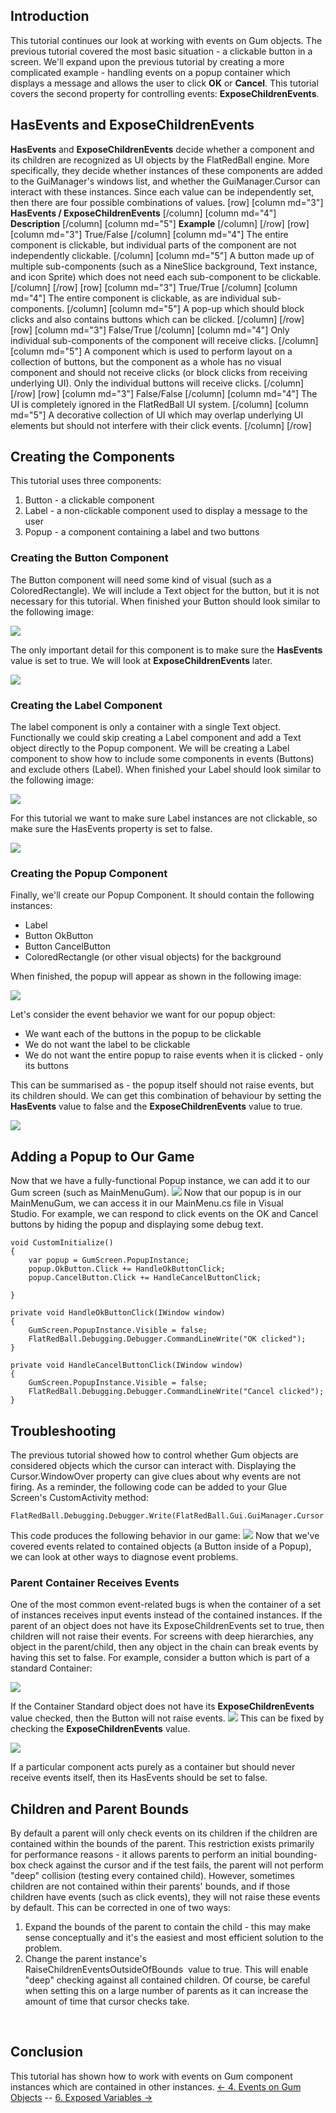 ## Introduction

This tutorial continues our look at working with events on Gum objects. The previous tutorial covered the most basic situation - a clickable button in a screen. We'll expand upon the previous tutorial by creating a more complicated example - handling events on a popup container which displays a message and allows the user to click **OK** or **Cancel**. This tutorial covers the second property for controlling events: **ExposeChildrenEvents**.

## HasEvents and ExposeChildrenEvents

**HasEvents** and **ExposeChildrenEvents** decide whether a component and its children are recognized as UI objects by the FlatRedBall engine. More specifically, they decide whether instances of these components are added to the GuiManager's windows list, and whether the GuiManager.Cursor can interact with these instances. Since each value can be independently set, then there are four possible combinations of values. \[row\] \[column md="3"\] **HasEvents / ExposeChildrenEvents** \[/column\] \[column md="4"\] **Description** \[/column\] \[column md="5"\] **Example** \[/column\] \[/row\] \[row\] \[column md="3"\] True/False \[/column\] \[column md="4"\] The entire component is clickable, but individual parts of the component are not independently clickable. \[/column\] \[column md="5"\] A button made up of multiple sub-components (such as a NineSlice background, Text instance, and icon Sprite) which does not need each sub-component to be clickable. \[/column\] \[/row\] \[row\] \[column md="3"\] True/True \[/column\] \[column md="4"\] The entire component is clickable, as are individual sub-components. \[/column\] \[column md="5"\] A pop-up which should block clicks and also contains buttons which can be clicked. \[/column\] \[/row\] \[row\] \[column md="3"\] False/True \[/column\] \[column md="4"\] Only individual sub-components of the component will receive clicks. \[/column\] \[column md="5"\] A component which is used to perform layout on a collection of buttons, but the component as a whole has no visual component and should not receive clicks (or block clicks from receiving underlying UI). Only the individual buttons will receive clicks. \[/column\] \[/row\] \[row\] \[column md="3"\] False/False \[/column\] \[column md="4"\] The UI is completely ignored in the FlatRedBall UI system. \[/column\] \[column md="5"\] A decorative collection of UI which may overlap underlying UI elements but should not interfere with their click events. \[/column\] \[/row\]  

## Creating the Components

This tutorial uses three components:

1.  Button - a clickable component
2.  Label - a non-clickable component used to display a message to the user
3.  Popup - a component containing a label and two buttons

### Creating the Button Component

The Button component will need some kind of visual (such as a ColoredRectangle). We will include a Text object for the button, but it is not necessary for this tutorial. When finished your Button should look similar to the following image:

![](/media/2017-03-img_58cd81643eb36.png)

The only important detail for this component is to make sure the **HasEvents** value is set to true. We will look at **ExposeChildrenEvents** later.

![](/media/2023-08-img_64d8d90945476.png)

### Creating the Label Component

The label component is only a container with a single Text object. Functionally we could skip creating a Label component and add a Text object directly to the Popup component. We will be creating a Label component to show how to include some components in events (Buttons) and exclude others (Label). When finished your Label should look similar to the following image:

![](/media/2017-03-img_58cd840b932af.png)

For this tutorial we want to make sure Label instances are not clickable, so make sure the HasEvents property is set to false.

![](/media/2023-08-img_64d8d9858fc06.png)

### Creating the Popup Component

Finally, we'll create our Popup Component. It should contain the following instances:

-   Label
-   Button OkButton
-   Button CancelButton
-   ColoredRectangle (or other visual objects) for the background

When finished, the popup will appear as shown in the following image:

![](/media/2017-03-img_58cd866b0b6d3.png)

Let's consider the event behavior we want for our popup object:

-   We want each of the buttons in the popup to be clickable
-   We do not want the label to be clickable
-   We do not want the entire popup to raise events when it is clicked - only its buttons

This can be summarised as - the popup itself should not raise events, but its children should. We can get this combination of behaviour by setting the **HasEvents** value to false and the **ExposeChildrenEvents** value to true.

![](/media/2023-08-img_64d8da78f2ecb.png)

## Adding a Popup to Our Game

Now that we have a fully-functional Popup instance, we can add it to our Gum screen (such as MainMenuGum). [![](/wp-content/uploads/2017/03/13_07-31-43.gif)](/wp-content/uploads/2017/03/13_07-31-43.gif) Now that our popup is in our MainMenuGum, we can access it in our MainMenu.cs file in Visual Studio. For example, we can respond to click events on the OK and Cancel buttons by hiding the popup and displaying some debug text.

    void CustomInitialize()
    {
        var popup = GumScreen.PopupInstance;
        popup.OkButton.Click += HandleOkButtonClick;
        popup.CancelButton.Click += HandleCancelButtonClick;

    }

    private void HandleOkButtonClick(IWindow window)
    {
        GumScreen.PopupInstance.Visible = false;
        FlatRedBall.Debugging.Debugger.CommandLineWrite("OK clicked");
    }

    private void HandleCancelButtonClick(IWindow window)
    {
        GumScreen.PopupInstance.Visible = false;
        FlatRedBall.Debugging.Debugger.CommandLineWrite("Cancel clicked");
    }

## 

## Troubleshooting

The previous tutorial showed how to control whether Gum objects are considered objects which the cursor can interact with. Displaying the Cursor.WindowOver property can give clues about why events are not firing. As a reminder, the following code can be added to your Glue Screen's CustomActivity method:

``` lang:c#
FlatRedBall.Debugging.Debugger.Write(FlatRedBall.Gui.GuiManager.Cursor.WindowOver);
```

This code produces the following behavior in our game: [![](/wp-content/uploads/2017/03/13_07-42-11.gif)](/wp-content/uploads/2017/03/13_07-42-11.gif) Now that we've covered events related to contained objects (a Button inside of a Popup), we can look at other ways to diagnose event problems.

### Parent Container Receives Events

One of the most common event-related bugs is when the container of a set of instances receives input events instead of the contained instances. If the parent of an object does not have its ExposeChildrenEvents set to true, then children will not raise their events. For screens with deep hierarchies, any object in the parent/child, then any object in the chain can break events by having this set to false. For example, consider a button which is part of a standard Container:

![](/media/2017-05-img_5908a5918a41b.png)

If the Container Standard object does not have its **ExposeChildrenEvents** value checked, then the Button will not raise events. ![](/media/2017-05-img_5908a60746056.png) This can be fixed by checking the **ExposeChildrenEvents** value.

![](/media/2017-05-img_5908a65d704fe.png)

If a particular component acts purely as a container but should never receive events itself, then its HasEvents should be set to false.

## Children and Parent Bounds

By default a parent will only check events on its children if the children are contained within the bounds of the parent. This restriction exists primarily for performance reasons - it allows parents to perform an initial bounding-box check against the cursor and if the test fails, the parent will not perform "deep" collision (testing every contained child). However, sometimes children are not contained within their parents' bounds, and if those children have events (such as click events), they will not raise these events by default. This can be corrected in one of two ways:

1.  Expand the bounds of the parent to contain the child - this may make sense conceptually and it's the easiest and most efficient solution to the problem.
2.  Change the parent instance's RaiseChildrenEventsOutsideOfBounds  value to true. This will enable "deep" checking against all contained children. Of course, be careful when setting this on a large number of parents as it can increase the amount of time that cursor checks take.

 

## Conclusion

This tutorial has shown how to work with events on Gum component instances which are contained in other instances. [\<- 4. Events on Gum Objects](/documentation/tools/gum/gum-tutorials/tutorials-gum-events-on-gum-objects.md) -- [6. Exposed Variables -\>](/documentation/tools/gum/gum-tutorials/tutorials-gum-exposed-variables.md)
